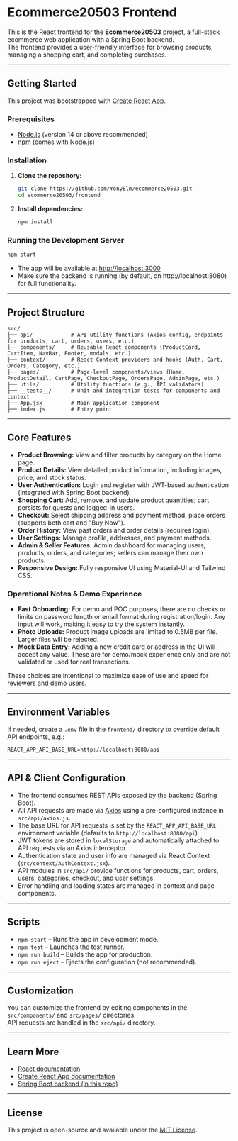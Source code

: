 # Ecommerce20503 Frontend

This is the React frontend for the **Ecommerce20503** project, a full-stack ecommerce web application with a Spring Boot backend.  
The frontend provides a user-friendly interface for browsing products, managing a shopping cart, and completing purchases.

---

## Getting Started

This project was bootstrapped with [Create React App](https://github.com/facebook/create-react-app).

### Prerequisites

- [Node.js](https://nodejs.org/) (version 14 or above recommended)
- [npm](https://www.npmjs.com/) (comes with Node.js)

### Installation

1. **Clone the repository:**
   ```bash
   git clone https://github.com/YonyElm/ecommerce20503.git
   cd ecommerce20503/frontend
   ```

2. **Install dependencies:**
   ```bash
   npm install
   ```

### Running the Development Server

```bash
npm start
```

- The app will be available at [http://localhost:3000](http://localhost:3000)
- Make sure the backend is running (by default, on http://localhost:8080) for full functionality.

---

## Project Structure


```
src/
├── api/            # API utility functions (Axios config, endpoints for products, cart, orders, users, etc.)
├── components/     # Reusable React components (ProductCard, CartItem, NavBar, Footer, modals, etc.)
├── context/        # React Context providers and hooks (Auth, Cart, Orders, Category, etc.)
├── pages/          # Page-level components/views (Home, ProductDetail, CartPage, CheckoutPage, OrdersPage, AdminPage, etc.)
├── utils/          # Utility functions (e.g., API validators)
├── __tests__/      # Unit and integration tests for components and context
├── App.jsx         # Main application component
├── index.js        # Entry point
```

---

## Core Features

- **Product Browsing:** View and filter products by category on the Home page.
- **Product Details:** View detailed product information, including images, price, and stock status.
- **User Authentication:** Login and register with JWT-based authentication (integrated with Spring Boot backend).
- **Shopping Cart:** Add, remove, and update product quantities; cart persists for guests and logged-in users.
- **Checkout:** Select shipping address and payment method, place orders (supports both cart and "Buy Now").
- **Order History:** View past orders and order details (requires login).
- **User Settings:** Manage profile, addresses, and payment methods.
- **Admin & Seller Features:** Admin dashboard for managing users, products, orders, and categories; sellers can manage their own products.
- **Responsive Design:** Fully responsive UI using Material-UI and Tailwind CSS.


### Operational Notes & Demo Experience

- **Fast Onboarding:** For demo and POC purposes, there are no checks or limits on password length or email format during registration/login. Any input will work, making it easy to try the system instantly.
- **Photo Uploads:** Product image uploads are limited to 0.5MB per file. Larger files will be rejected.
- **Mock Data Entry:** Adding a new credit card or address in the UI will accept any value. These are for demo/mock experience only and are not validated or used for real transactions.

These choices are intentional to maximize ease of use and speed for reviewers and demo users.

---

## Environment Variables

If needed, create a `.env` file in the `frontend/` directory to override default API endpoints, e.g.:
```
REACT_APP_API_BASE_URL=http://localhost:8080/api
```

---

## API & Client Configuration

- The frontend consumes REST APIs exposed by the backend (Spring Boot).
- All API requests are made via [Axios](https://axios-http.com/) using a pre-configured instance in `src/api/axios.js`.
- The base URL for API requests is set by the `REACT_APP_API_BASE_URL` environment variable (defaults to `http://localhost:8080/api`).
- JWT tokens are stored in `localStorage` and automatically attached to API requests via an Axios interceptor.
- Authentication state and user info are managed via React Context (`src/context/AuthContext.jsx`).
- API modules in `src/api/` provide functions for products, cart, orders, users, categories, checkout, and user settings.
- Error handling and loading states are managed in context and page components.

---

## Scripts

- `npm start` – Runs the app in development mode.
- `npm test` – Launches the test runner.
- `npm run build` – Builds the app for production.
- `npm run eject` – Ejects the configuration (not recommended).

---

## Customization

You can customize the frontend by editing components in the `src/components/` and `src/pages/` directories.  
API requests are handled in the `src/api/` directory.

---

## Learn More

- [React documentation](https://reactjs.org/)
- [Create React App documentation](https://facebook.github.io/create-react-app/docs/getting-started)
- [Spring Boot backend (in this repo)](../backend/README.md)

---

## License

This project is open-source and available under the [MIT License](../LICENSE).
